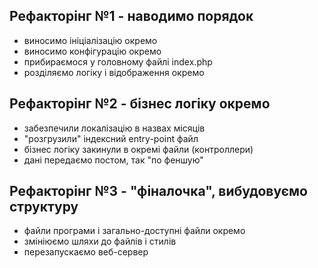 ## Рефакторінг №1 - наводимо порядок

* виносимо ініціалізацію окремо
* виносимо конфігурацію окремо
* прибираємося у головному файлі index.php
* розділяємо логіку і відображення окремо


## Рефакторінг №2 - бізнес логіку окремо

* забезпечили локалізацію в назвах місяців
* "розгрузили" індексний entry-point файл
* бізнес логіку закинули в окремі файли (контроллери)
* дані передаємо постом, так "по феншую"


## Рефакторінг №3 - "фіналочка", вибудовуємо структуру

* файли програми і загально-доступні файли окремо
* змініюємо шляхи до файлів і стилів
* перезапускаємо веб-сервер